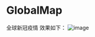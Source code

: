 # GlobalMap
 全球新冠疫情
效果如下：
![image]('https://github.com/srqAndwr/GlobalMap/blob/main/preview/GlobalMAp.jpeg')
